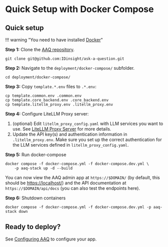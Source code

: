 # Quick Setup with Docker Compose

## Quick setup

!!! warning "You need to have installed [Docker](https://docs.docker.com/get-docker/)"

**Step 1:** Clone the [AAQ repository](https://github.com/IDinsight/ask-a-question).

```shell
git clone git@github.com:IDinsight/ask-a-question.git
```

**Step 2:** Navigate to the `deployment/docker-compose/` subfolder.

```shell
cd deployment/docker-compose/
```

**Step 3:** Copy `template.*.env` files to `.*.env`:

```shell
cp template.common.env .common.env
cp template.core_backend.env .core_backend.env
cp template.litellm_proxy.env .litellm_proxy.env
```

**Step 4:** Configure LiteLLM Proxy server:

1. (optional) Edit `litellm_proxy_config.yaml` with LLM services you want to use. See
   [LiteLLM Proxy Server](../components/litellm-proxy/index.md) for more details.
2. Update the API key(s) and authentication information in
   `.litellm_proxy.env`. Make sure you set up the correct authentication for the LLM
   services defined in `litellm_proxy_config.yaml`.

**Step 5:** Run docker-compose

```shell
docker compose -f docker-compose.yml -f docker-compose.dev.yml \
    -p aaq-stack up -d --build
```

You can now view the AAQ admin app at `https://$DOMAIN/` (by default, this should be [https://localhost/](https://localhost/)) and the API documentation at
`https://$DOMAIN/api/docs` (you can also test the endpoints here).

**Step 6:** Shutdown containers

```shell
docker compose -f docker-compose.yml -f docker-compose.dev.yml -p aaq-stack down
```

## Ready to deploy?

See [Configuring AAQ](./config-options.md) to configure your app.
